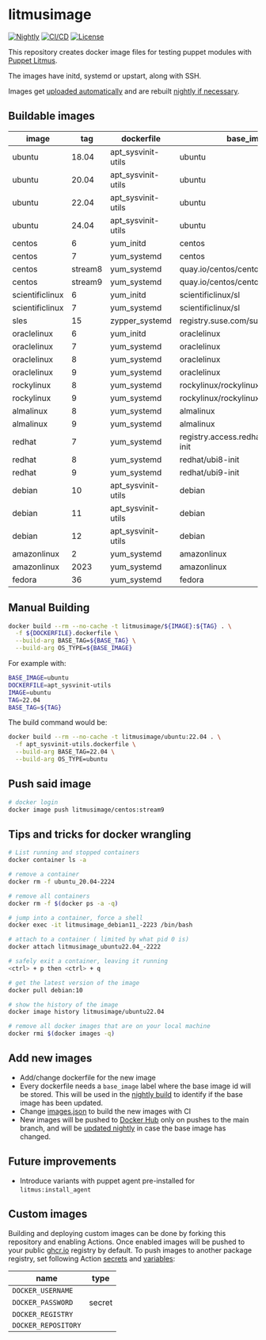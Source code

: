 # litmusimage

[![Nightly][nightly-badge]][nightly-workflow]
[![CI/CD][ci-badge]][ci-workflow]
[![License][license-badge]](LICENSE)

This repository creates docker image files for testing puppet modules with
[Puppet Litmus][1].

The images have initd, systemd or upstart, along with SSH.

Images get [uploaded automatically][2] and are rebuilt [nightly if necessary][3].

## Buildable images

| image           | tag     | dockerfile         | base_image                               | base_tag |
|-----------------|---------|--------------------|------------------------------------------|----------|
| ubuntu          | 18.04   | apt_sysvinit-utils | ubuntu                                   | 18.04    |
| ubuntu          | 20.04   | apt_sysvinit-utils | ubuntu                                   | 20.04    |
| ubuntu          | 22.04   | apt_sysvinit-utils | ubuntu                                   | 22.04    |
| ubuntu          | 24.04   | apt_sysvinit-utils | ubuntu                                   | 24.04    |
| centos          | 6       | yum_initd          | centos                                   | 6        |
| centos          | 7       | yum_systemd        | centos                                   | 7        |
| centos          | stream8 | yum_systemd        | quay.io/centos/centos                    | stream8  |
| centos          | stream9 | yum_systemd        | quay.io/centos/centos                    | stream9  |
| scientificlinux | 6       | yum_initd          | scientificlinux/sl                       | 6        |
| scientificlinux | 7       | yum_systemd        | scientificlinux/sl                       | 7        |
| sles            | 15      | zypper_systemd     | registry.suse.com/suse/sle15             | 15.5     |
| oraclelinux     | 6       | yum_initd          | oraclelinux                              | 6        |
| oraclelinux     | 7       | yum_systemd        | oraclelinux                              | 7        |
| oraclelinux     | 8       | yum_systemd        | oraclelinux                              | 8        |
| oraclelinux     | 9       | yum_systemd        | oraclelinux                              | 9        |
| rockylinux      | 8       | yum_systemd        | rockylinux/rockylinux                    | 8        |
| rockylinux      | 9       | yum_systemd        | rockylinux/rockylinux                    | 9        |
| almalinux       | 8       | yum_systemd        | almalinux                                | 8        |
| almalinux       | 9       | yum_systemd        | almalinux                                | 9        |
| redhat          | 7       | yum_systemd        | registry.access.redhat.com/ubi7/ubi-init | latest   |
| redhat          | 8       | yum_systemd        | redhat/ubi8-init                         | latest   |
| redhat          | 9       | yum_systemd        | redhat/ubi9-init                         | latest   |
| debian          | 10      | apt_sysvinit-utils | debian                                   | 10       |
| debian          | 11      | apt_sysvinit-utils | debian                                   | bullseye |
| debian          | 12      | apt_sysvinit-utils | debian                                   | 12       |
| amazonlinux     | 2       | yum_systemd        | amazonlinux                              | 2        |
| amazonlinux     | 2023    | yum_systemd        | amazonlinux                              | 2023     |
| fedora          | 36      | yum_systemd        | fedora                                   | 36       |

## Manual Building

```bash
docker build --rm --no-cache -t litmusimage/${IMAGE}:${TAG} . \
  -f ${DOCKERFILE}.dockerfile \
  --build-arg BASE_TAG=${BASE_TAG} \
  --build-arg OS_TYPE=${BASE_IMAGE}
```

For example with:

```bash
BASE_IMAGE=ubuntu
DOCKERFILE=apt_sysvinit-utils
IMAGE=ubuntu
TAG=22.04
BASE_TAG=${TAG}
```

The build command would be:

```bash
docker build --rm --no-cache -t litmusimage/ubuntu:22.04 . \
  -f apt_sysvinit-utils.dockerfile \
  --build-arg BASE_TAG=22.04 \
  --build-arg OS_TYPE=ubuntu
```

## Push said image

```bash
# docker login
docker image push litmusimage/centos:stream9
```

## Tips and tricks for docker wrangling

```bash
# List running and stopped containers
docker container ls -a

# remove a container
docker rm -f ubuntu_20.04-2224

# remove all containers
docker rm -f $(docker ps -a -q)

# jump into a container, force a shell
docker exec -it litmusimage_debian11_-2223 /bin/bash

# attach to a container ( limited by what pid 0 is)
docker attach litmusimage_ubuntu22.04_-2222

# safely exit a container, leaving it running
<ctrl> + p then <ctrl> + q

# get the latest version of the image
docker pull debian:10

# show the history of the image
docker image history litmusimage/ubuntu22.04

# remove all docker images that are on your local machine
docker rmi $(docker images -q)
```

## Add new images

* Add/change dockerfile for the new image
* Every dockerfile needs a `base_image` label where the base image id will be
  stored. This will be used in the [nightly build][3] to identify if the base image
  has been updated.
* Change [images.json][4] to build the new images with CI
* New images will be pushed to [Docker Hub][2] only on pushes to the main branch,
  and will be [updated nightly][3] in case the base image has changed.

## Future improvements

* Introduce variants with puppet agent pre-installed for `litmus:install_agent`

## Custom images

Building and deploying custom images can be done by forking this repository and
enabling Actions. Once enabled images will be pushed to your public [ghcr.io][5]
registry by default. To push images to another package registry, set following
Action [secrets][6] and [variables][7]:

| name                | type   |
| ------------------- | ------ |
| `DOCKER_USERNAME`   |        |
| `DOCKER_PASSWORD`   | secret |
| `DOCKER_REGISTRY`   |        |
| `DOCKER_REPOSITORY` |        |

[1]: https://github.com/puppetlabs/puppetlitmus
[2]: https://hub.docker.com/u/litmusimage
[3]: https://github.com/puppetlabs/litmusimage/blob/main/.github/workflows/nightly.yml
[4]: https://github.com/puppetlabs/litmusimage/tree/main/images.json
[5]: https://ghcr.io
[6]: https://docs.github.com/en/actions/security-guides/using-secrets-in-github-actions
[7]: https://docs.github.com/en/actions/learn-github-actions/variables

[nightly-badge]: https://github.com/puppetlabs/litmusimage/actions/workflows/nightly.yml/badge.svg
[nightly-workflow]: https://github.com/puppetlabs/litmusimage/actions/workflows/nightly.yml
[ci-badge]: https://github.com/puppetlabs/litmusimage/actions/workflows/ci.yml/badge.svg
[ci-workflow]: https://github.com/puppetlabs/litmusimage/actions/workflows/ci.yml
[license-badge]: https://img.shields.io/badge/License-Apache_2.0-blue.svg
